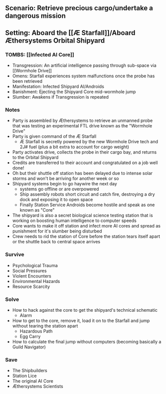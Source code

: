 ## Scenario: Retrieve precious cargo/undertake a dangerous mission
## Setting: Aboard the [[Æ Starfall]]/Aboard Æthersystems Orbital Shipyard

### TOMBS: [[Infected AI Core]]
* Transgression: An artificial intelligence passing through sub-space via [[Wormhole Drive]]
* Omens: Starfall experiences system malfunctions once the probe has been retrieved
* Manifestation: Infected Shipyard AI/Androids
* Banishment: Ejecting the Shipyard Core mid-wormhole jump
* Slumber: Awakens if Transgression is repeated

### Notes
* Party is assembled by Æthersystems to retrieve an unmanned probe that was testing an experimental FTL drive known as the "Wormhole Drive"
* Party is given command of the Æ Starfall
	* Æ Starfall is secretly powered by the new Wormhole Drive tech and 2J# fuel (plus a bit extra to account for cargo weight)
* Party activates drive, collects the probe in their cargo bay, and returns to the Orbital Shipyard
* Credits are transferred to their account and congratulated on a job well done!
* Oh but their shuttle off station has been delayed due to intense solar storms and won't be arriving for another week or so
* Shipyard systems begin to go haywire the next day
	* systems go offline or are overpowered
	* Ship assembly robots short circuit and catch fire, destroying a dry dock and exposing it to open space
	* Finally Station Service Androids become hostile and speak as one known as "Core"
* The shipyard is also a secret biological science testing station that is working on boosting human intelligence to computer speeds
* Core wants to make it off station and infect more AI cores and spread as punishment for it's slumber being disturbed
* Crew needs to rid the station of Core before the station tears itself apart or the shuttle back to central space arrives
### Survive
* Psychological Trauma
* Social Pressures
* Violent Encounters
* Environmental Hazards
* Resource Scarcity
### Solve
* How to hack against the core to get the shipyard's technical schematic
	* Alarm
* How to get to the core, remove it, load it on to the Starfall and jump without tearing the station apart
	* Hazardous Path
	* Egg Carry
* How to calculate the final jump without computers (becoming basically a Guild Navigator)
### Save
* The Shipbuilders
* Station Lice
* The original AI Core
* Æthersystems Scientists